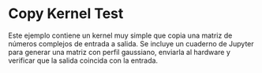 # Copy Kernel Test

Este ejemplo contiene un kernel muy simple que copia una matriz de números complejos de entrada a salida.
Se incluye un cuaderno de Jupyter para generar una matriz con perfil gaussiano, enviarla al hardware y verificar
que la salida coincida con la entrada.
